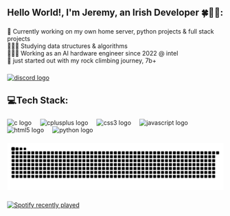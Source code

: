 <!--
<div align="center">
  <img height="200" src="https://i.imgflip.com/65efzo.gif" />
</div>
-->

###

<h2 align="left">Hello World!, I'm Jeremy, an Irish Developer 🍀👋🏼:</h2>

###

<p align="left">🛜 Currently working on my own home server, python projects & full stack projects<br>👨🏼‍🎓 Studying data structures & algorithms<br>👨🏼‍💻 Working as an AI hardware engineer since 2022 @ intel<br>🧗 just started out with my rock climbing journey, 7b+</p>

###

<div align="left">
  <a href="https://discord.com/users/429026360485478400" target="_blank">
    <img src="https://img.shields.io/static/v1?message=Discord&logo=discord&label=&color=7289DA&logoColor=white&labelColor=&style=for-the-badge" height="35" alt="discord logo"  />
  </a>
</div>
<h2 align="left">💻Tech Stack:</h2>

###

<div align="left">
  <img src="https://cdn.jsdelivr.net/gh/devicons/devicon/icons/c/c-original.svg" height="30" alt="c logo"  />
  <img width="12" />
  <img src="https://cdn.jsdelivr.net/gh/devicons/devicon/icons/cplusplus/cplusplus-original.svg" height="30" alt="cplusplus logo"  />
  <img width="12" />
  <img src="https://cdn.jsdelivr.net/gh/devicons/devicon/icons/css3/css3-original.svg" height="30" alt="css3 logo"  />
  <img width="12" />
  <img src="https://cdn.jsdelivr.net/gh/devicons/devicon/icons/javascript/javascript-original.svg" height="30" alt="javascript logo"  />
  <img width="12" />
  <img src="https://cdn.jsdelivr.net/gh/devicons/devicon/icons/html5/html5-original.svg" height="30" alt="html5 logo"  />
  <img width="12" />
  <img src="https://cdn.jsdelivr.net/gh/devicons/devicon/icons/python/python-original.svg" height="30" alt="python logo"  />
</div>

###

<picture>
  <source media="(prefers-color-scheme: dark)" srcset="https://raw.githubusercontent.com/jeremytrane/jeremytrane/output/github-snake-dark.svg" />
  <source media="(prefers-color-scheme: light)" srcset="https://raw.githubusercontent.com/jeremytrane/jeremytrane/output/github-snake.svg" />
  <img alt="github-snake" src="https://raw.githubusercontent.com/jeremytrane/jeremytrane/output/github-snake.svg" />
</picture>

###

<div align="left">
  <a href="https://open.spotify.com/user/21ksobmythzc66gkxyc6cvlpi">
    <img src="https://spotify-recently-played-readme.vercel.app/api?user=21ksobmythzc66gkxyc6cvlpi&count=5&unique=true" alt="Spotify recently played"  />
  </a>
</div>

###
